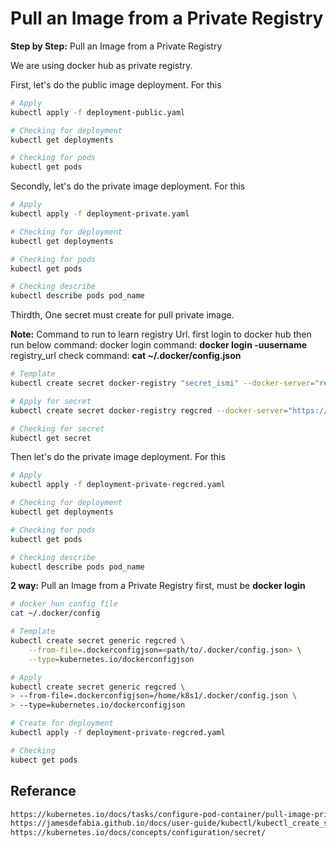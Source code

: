 # Pull an Image from a Private Registry


**Step by Step:** Pull an Image from a Private Registry

We are using docker hub as private registry.

First, let's do the public  image deployment. For this
``` bash
# Apply 
kubectl apply -f deployment-public.yaml

# Checking for deployment
kubectl get deployments

# Checking for pods
kubectl get pods

```

Secondly, let's do the private image deployment. For this
``` bash
# Apply 
kubectl apply -f deployment-private.yaml

# Checking for deployment
kubectl get deployments

# Checking for pods
kubectl get pods

# Checking describe
kubectl describe pods pod_name

```

Thirdth, One secret must create for pull private image.

**Note:** Command to run to learn registry Url.
first login to docker hub then run below command: 
docker login command: **docker login -uusername**
registry_url check command:  **cat ~/.docker/config.json**

``` bash
# Template
kubectl create secret docker-registry "secret_ismi" --docker-server="registry_url" --docker-username="username" --docker-password="password"

# Apply for secret
kubectl create secret docker-registry regcred --docker-server="https://index.docker.io/v1/" --docker-username="denizyoutube" --docker-password="q1w2e3r4*"

# Checking for secret
kubectl get secret 

```

Then let's do the private image deployment. For this
``` bash
# Apply 
kubectl apply -f deployment-private-regcred.yaml

# Checking for deployment
kubectl get deployments

# Checking for pods
kubectl get pods

# Checking describe
kubectl describe pods pod_name
```


**2 way:** Pull an Image from a Private Registry
first, must be **docker login**

``` bash
# docker hun config file 
cat ~/.docker/config

# Template
kubectl create secret generic regcred \
    --from-file=.dockerconfigjson=<path/to/.docker/config.json> \
    --type=kubernetes.io/dockerconfigjson

# Apply
kubectl create secret generic regcred \
> --from-file=.dockerconfigjson=/home/k8s1/.docker/config.json \
> --type=kubernetes.io/dockerconfigjson

# Create for deployment
kubectl apply -f deployment-private-regcred.yaml

# Checking
kubect get pods

```


## Referance
``` bash
https://kubernetes.io/docs/tasks/configure-pod-container/pull-image-private-registry/
https://jamesdefabia.github.io/docs/user-guide/kubectl/kubectl_create_secret_docker-registry/
https://kubernetes.io/docs/concepts/configuration/secret/


```